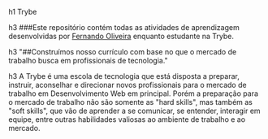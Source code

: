 h1 Trybe

h3 ###Este repositório contém todas as atividades de aprendizagem desenvolvidas por [Fernando Oliveira](www.linkedin.com/in/fernando1806) enquanto estudante na Trybe.

h3 "##Construímos nosso currículo com base no que o mercado de trabalho busca em profissionais de tecnologia."

h3 A Trybe é uma escola de tecnologia que está disposta a preparar, instruir, aconselhar e direcionar novos profissionais para o mercado de trabalho em Desenvolvimento Web em principal. Porém a preparação para o mercado de trabalho não são somente as "hard skills", mas também as "soft skills", que vão de aprender a se comunicar, se entender, interagir em equipe, entre outras habilidades valiosas ao ambiente de trabalho e ao mercado.
